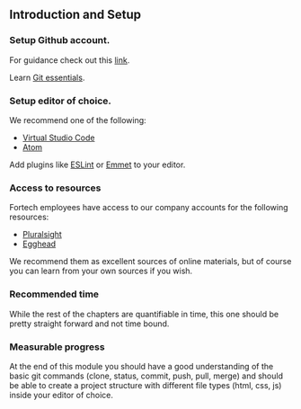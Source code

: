 ## Introduction and Setup

### Setup Github account.
For guidance check out this [link](https://help.github.com/articles/set-up-git/).

Learn [Git essentials](https://www.lynda.com/Git-tutorials/Git-Essential-Training/100222-2.html).

### Setup editor of choice.
We recommend one of the following:
* [Virtual Studio Code](https://code.visualstudio.com/)
* [Atom](https://atom.io/)

Add plugins like [ESLint](https://eslint.org/) or [Emmet](https://emmet.io/) to your editor.

### Access to resources
Fortech employees have access to our company accounts for the following resources:
* [Pluralsight](https://www.pluralsight.com/)
* [Egghead](https://egghead.io/)

We recommend them as excellent sources of online materials, but of course you can learn from your own sources if you wish.

### Recommended time
While the rest of the chapters are quantifiable in time, this one should be pretty straight forward and not time bound. 

### Measurable progress
At the end of this module you should have a good understanding of the basic git commands (clone, status, commit, push, pull, merge) and should be able to create a project structure with different file types (html, css, js) inside your editor of choice.
